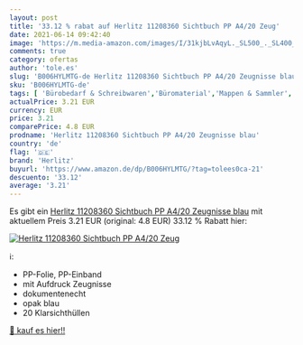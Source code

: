 ```yaml
---
layout: post
title: '33.12 % rabat auf Herlitz 11208360 Sichtbuch PP A4/20 Zeug'
date: 2021-06-14 09:42:40
image: 'https://m.media-amazon.com/images/I/31kjbLvAqyL._SL500_._SL400_.jpg'
comments: true
category: ofertas
author: 'tole.es'
slug: 'B006HYLMTG-de Herlitz 11208360 Sichtbuch PP A4/20 Zeugnisse blau'
sku: 'B006HYLMTG-de'
tags: [ 'Bürobedarf & Schreibwaren','Büromaterial','Mappen & Sammler','Mappen, Ordner & Zubehör','Projektmappen','herlitz', ]
actualPrice: 3.21 EUR
currency: EUR
price: 3.21
comparePrice: 4.8 EUR
prodname: 'Herlitz 11208360 Sichtbuch PP A4/20 Zeugnisse blau'
country: 'de'
flag: '🇩🇪'
brand: 'Herlitz'
buyurl: 'https://www.amazon.de/dp/B006HYLMTG/?tag=tolees0ca-21'
descuento: '33.12'
average: '3.21'
---
```


Es gibt ein [Herlitz 11208360 Sichtbuch PP A4/20 Zeugnisse blau](https://www.amazon.de/dp/B006HYLMTG/?tag=tolees0ca-21) mit aktuellem Preis 3.21 EUR (original: 4.8 EUR) 33.12 % Rabatt hier:

[![Herlitz 11208360 Sichtbuch PP A4/20 Zeug](https://m.media-amazon.com/images/I/31kjbLvAqyL._SL500_._SL400_.jpg)](https://www.amazon.de/dp/B006HYLMTG/?tag=tolees0ca-21)

ℹ️:

- PP-Folie, PP-Einband
- mit Aufdruck Zeugnisse
- dokumentenecht
- opak blau
- 20 Klarsichthüllen

[🛒 kauf es hier!!](https://www.amazon.de/dp/B006HYLMTG/?tag=tolees0ca-21)
